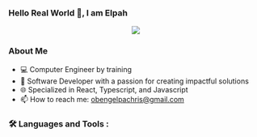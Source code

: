### Hello Real World 👋, I am Elpah
<div id="header" align="center">
<img src="https://media.giphy.com/media/v1.Y2lkPTc5MGI3NjExY2cwZ3lvbXE2cHdjNjBsdXdpcjlwbzFna2k4eTYxamo0aGJjODBzZCZlcD12MV9pbnRlcm5hbF9naWZfYnlfaWQmY3Q9Zw/vzO0Vc8b2VBLi/giphy.gif"/>
</div>
  
### About Me
- 💻 Computer Engineer by training
- 🚀 Software Developer with a passion for creating impactful solutions
- 🌐 Specialized in React, Typescript, and Javascript
- 📫 How to reach me: obengelpachris@gmail.com

### :hammer_and_wrench: Languages and Tools :


